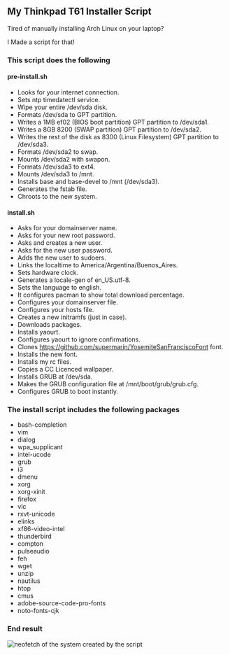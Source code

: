 ## My Thinkpad T61 Installer Script

Tired of manually installing Arch Linux on your laptop?

I Made a script for that!

### This script does the following

#### pre-install.sh

* Looks for your internet connection.
* Sets ntp timedatectl service.
* Wipe your entire /dev/sda disk.
* Formats /dev/sda to GPT partition.
* Writes a 1MB ef02 (BIOS boot partition) GPT partition to /dev/sda1.
* Writes a 8GB 8200 (SWAP partition) GPT partition to /dev/sda2.
* Writes the rest of the disk as 8300 (Linux Filesystem) GPT partition to /dev/sda3.
* Formats /dev/sda2 to swap.
* Mounts /dev/sda2 with swapon.
* Formats /dev/sda3 to ext4.
* Mounts /dev/sda3 to /mnt.
* Installs base and base-devel to /mnt (/dev/sda3).
* Generates the fstab file.
* Chroots to the new system.

#### install.sh

* Asks for your domainserver name.
* Asks for your new root password.
* Asks and creates a new user.
* Asks for the new user password.
* Adds the new user to sudoers.
* Links the localtime to America/Argentina/Buenos_Aires.
* Sets hardware clock.
* Generates a locale-gen of en_US.utf-8.
* Sets the language to english.
* It configures pacman to show total download percentage.
* Configures your domainserver file.
* Configures your hosts file.
* Creates a new initramfs (just in case).
* Downloads packages.
* Installs yaourt.
* Configures yaourt to ignore confirmations.
* Clones https://github.com/supermarin/YosemiteSanFranciscoFont font.
* Installs the new font.
* Installs my rc files.
* Copies a CC Licenced wallpaper.
* Installs GRUB at /dev/sda.
* Makes the GRUB configuration file at /mnt/boot/grub/grub.cfg.
* Configures GRUB to boot instantly.

### The install script includes the following packages

* bash-completion
* vim
* dialog
* wpa_supplicant
* intel-ucode
* grub
* i3
* dmenu
* xorg
* xorg-xinit
* firefox
* vlc
* rxvt-unicode
* elinks
* xf86-video-intel
* thunderbird
* compton
* pulseaudio
* feh
* wget
* unzip
* nautilus
* htop
* cmus
* adobe-source-code-pro-fonts
* noto-fonts-cjk

### End result

![neofetch of the system created by the script](https://i.imgur.com/wSPUFdf.png)